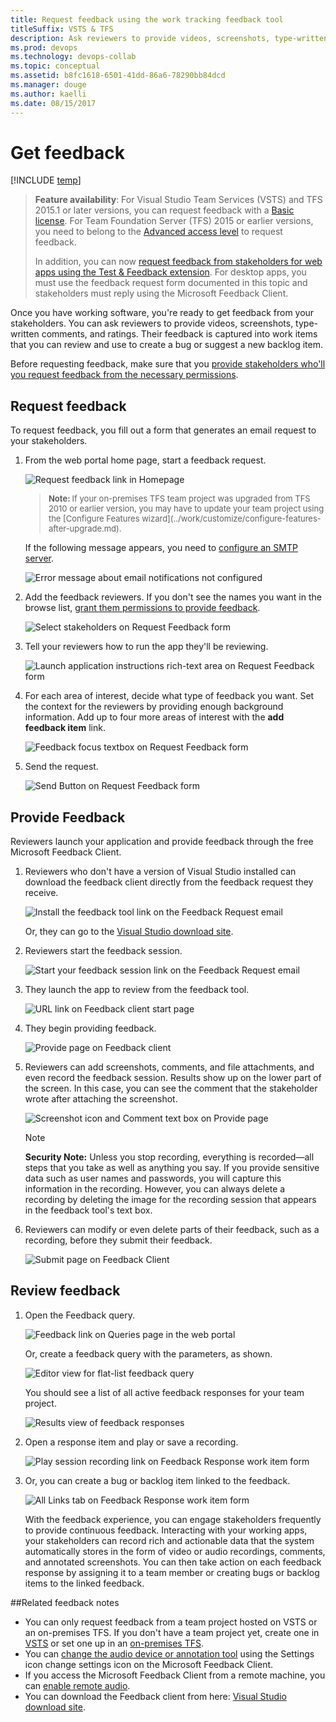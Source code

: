 ```yaml
---
title: Request feedback using the work tracking feedback tool
titleSuffix: VSTS & TFS 
description: Ask reviewers to provide videos, screenshots, type-written comments, and ratings on your application developed using Visual Studio Team Services & Team Foundation Server  
ms.prod: devops
ms.technology: devops-collab
ms.topic: conceptual
ms.assetid: b8fc1618-6501-41dd-86a6-78290bb84dcd  
ms.manager: douge
ms.author: kaelli
ms.date: 08/15/2017
---
```


# Get feedback

[!INCLUDE [temp](../_shared/version-vsts-tfs-all-versions.md)]

>**Feature availability**: For Visual Studio Team Services (VSTS) and TFS 2015.1 or later versions, you can request feedback with a [Basic license](https://www.visualstudio.com/pricing/visual-studio-online-feature-matrix-vs). For Team Foundation Server (TFS) 2015 or earlier versions, you need to belong to the [Advanced access level](../security/change-access-levels.md) to request feedback. 
>
>In addition, you can now [request feedback from stakeholders for web apps using the Test &amp; Feedback extension](../manual-test/stakeholder/request-stakeholder-feedback.md). For desktop apps, you must use the feedback request form documented in this topic and stakeholders must reply using the Microsoft Feedback Client. 
 
Once you have working software, you're ready to get feedback from your stakeholders. You can ask reviewers to provide videos, screenshots, type-written comments, and ratings. Their feedback is captured into work items that you can review and use to create a bug or suggest a new backlog item. 

Before requesting feedback, make sure that you [provide stakeholders who'll you request feedback from the necessary permissions](give-permissions-feedback.md).

## Request feedback
To request feedback, you fill out a form that generates an email request to your stakeholders.

1. From the web portal home page, start a feedback request. 

	![Request feedback link in Homepage](_img/request-feedback-link.png)  

	<blockquote style="font-size: 13px"><b>Note: </b>If your on-premises TFS team project was upgraded from TFS 2010 or earlier version, you may have to update your team project using the [Configure Features wizard](../work/customize/configure-features-after-upgrade.md).</blockquote>  

	If the following message appears, you need to [configure an SMTP server](../tfs-server/admin/setup-customize-alerts.md).

	![Error message about email notifications not configured](_img/ALM_GF_SMTPServer.png)  

2. Add the feedback reviewers. If you don't see the names you want in the browse list, [grant them permissions to provide feedback](give-permissions-feedback.md).

	![Select stakeholders on Request Feedback form](_img/ALM_GF_FeedbackReviewers.png)  

3. Tell your reviewers how to run the app they'll be reviewing.

	![Launch application instructions rich-text area on Request Feedback form](_img/ALM_GF_TellStakeholders.png)  

4. For each area of interest, decide what type of feedback you want. Set the context for the reviewers by providing enough background information. Add up to four more areas of interest with the **add feedback item** link. 

	![Feedback focus textbox on Request Feedback form](_img/ALM_GF_FocusFeedback.png)  

5. Send the request. 

	![Send Button on Request Feedback form](_img/ALM_GF_SendRequest.png)  

## Provide Feedback
Reviewers launch your application and provide feedback through the free Microsoft Feedback Client.

1. Reviewers who don't have a version of Visual Studio installed can download the feedback client directly from the feedback request they receive.

	![Install the feedback tool link on the Feedback Request email](_img/ALM_GF_InstallFeedbackClient.png)  

	Or, they can go to the [Visual Studio download site](https://www.microsoft.com/download/details.aspx?id=48142). 

2. Reviewers start the feedback session.

	![Start your feedback session link on the Feedback Request email](_img/ALM_GF_StartFeedbackSession.png)  

3. They launch the app to review from the feedback tool.

	![URL link on Feedback client start page](_img/ALM_GF_LaunchFeedbackTool.png)  

4. They begin providing feedback.

	![Provide page on Feedback client](_img/ALM_GF_ProvideFeedback.png)  

5. Reviewers can add screenshots, comments, and file attachments, and even record the feedback session. Results show up on the lower part of the screen. In this case, you can see the comment that the stakeholder wrote after attaching the screenshot. 

	![Screenshot icon and Comment text box on Provide page](_img/ALM_GF_AddScreenshot.png)  

	> [!NOTE]
	> **Security Note:** Unless you stop recording, everything is recorded&mdash;all steps that you take as well as anything you say. If you provide sensitive data such as user names and passwords, you will capture this information in the recording. However, you can always delete a recording by deleting the image for the recording session that appears in the feedback tool's text box.   

6. Reviewers can modify or even delete parts of their feedback, such as a recording, before they submit their feedback.

	![Submit page on Feedback Client](_img/ALM_GF_ModifyFeedback.png)  

## Review feedback
1. Open the Feedback query. 

	![Feedback link on Queries page in the web portal](_img/ALM_GF_FeedbackQuery.png)  

	Or, create a feedback query with the parameters, as shown.

	![Editor view for flat-list feedback query](_img/ALM_GF_FeedbackQueryEditor.png)  

	You should see a list of all active feedback responses for your team project. 

	![Results view of feedback responses](_img/ALM_GF_FeedbackQueryResults.png)  

2. Open a response item and play or save a recording.

	![Play session recording link on Feedback Response work item form](_img/ALM_GF_SessionRecording.png)   

3. Or, you can create a bug or backlog item linked to the feedback. 

	![All Links tab on Feedback Response work item form](_img/ALM_GF_LinksTab.png)  

	With the feedback experience, you can engage stakeholders frequently to provide continuous feedback. Interacting with your working apps, your stakeholders can record rich and actionable data that the system automatically stores in the form of video or audio recordings, comments, and annotated screenshots. You can then take action on each feedback response by assigning it to a team member or creating bugs or backlog items to the linked feedback. 

##Related feedback notes  
- You can only request feedback from a team project hosted on VSTS or an on-premises TFS. If you don't have a team project yet, create one in [VSTS](../accounts/set-up-vs.md) or set one up in an [on-premises TFS](../accounts/create-team-project.md).  
- You can [change the audio device or annotation tool](change-audio-device-annotation-tool.md) using the Settings icon change settings icon on the Microsoft Feedback Client.  
- If you access the Microsoft Feedback Client from a remote machine, you can [enable remote audio](enable-remote-audio-capture.md).  
- You can download the Feedback client from here: [Visual Studio download site](https://www.microsoft.com/download/details.aspx?id=48142).  

